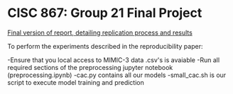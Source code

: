 # CISC 867: Group 21 Final Project
[Final version of report, detailing replication process and results](Group_21_FINAL_REPORT.pdf)

To perform the experiments described in the reproducibility paper:

-Ensure that you local access to MIMIC-3 data .csv's is avaiable
-Run all required sections of the preprocessing jupyter notebook (preprocessing.ipynb)
-cac.py contains all our models
-small_cac.sh is our script to execute model training and prediction
